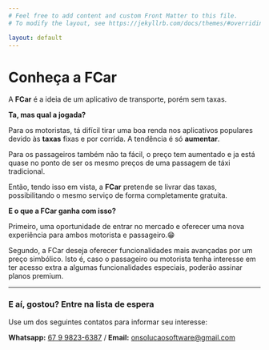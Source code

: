 ```yaml
---
# Feel free to add content and custom Front Matter to this file.
# To modify the layout, see https://jekyllrb.com/docs/themes/#overriding-theme-defaults

layout: default
---
```


# Conheça a FCar
A **FCar** é a ideia de um aplicativo de transporte, porém sem taxas.

**Ta, mas qual a jogada?**

Para os motoristas, tá difícil tirar uma boa renda nos aplicativos populares devido às **taxas** fixas e por corrida. A tendência é só **aumentar**.

Para os passageiros também não ta fácil, o preço tem aumentado e ja está quase no ponto de ser os mesmo preços de uma passagem de táxi tradicional.

Então, tendo isso em vista, a **FCar** pretende se livrar das taxas, possibilitando o mesmo serviço de forma completamente gratuita.

**E o que a FCar ganha com isso?**

Primeiro, uma oportunidade de entrar no mercado e oferecer uma nova experiência para ambos motorista e passageiro.😁

Segundo, a FCar deseja oferecer funcionalidades mais avançadas por um preço simbólico. Isto é, caso o passageiro ou motorista tenha interesse em ter acesso extra a algumas funcionalidades especiais, poderão assinar planos premium.

***

### E aí, gostou? Entre na lista de espera

Use um dos seguintes contatos para informar seu interesse:

**Whatsapp:** <a href="https://api.whatsapp.com/send?phone=5567998236387">67 9 9823-6387</a> / **Email:** onsolucaosoftware@gmail.com
